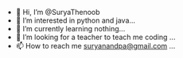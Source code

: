 - 👋 Hi, I’m @SuryaThenoob
- 👀 I’m interested in python and java...
- 🌱 I’m currently learning nothing...
- 💞️ I’m looking for a teacher to teach me coding  ...
- 📫 How to reach me suryanandpa@gmail.com ...

<!---
SuryaThenoob/SuryaThenoob is a ✨ special ✨ repository because its `README.md` (this file) appears on your GitHub profile.
You can click the Preview link to take a look at your changes.
--->
